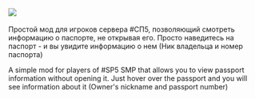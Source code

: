 [![](https://img.shields.io/modrinth/dt/bhEIESPN?logo=modrinth)](https://modrinth.com/mod/pttps)
-----

Простой мод для игроков сервера #СП5, позволяющий смотреть информацию о паспорте, не открывая его. Просто наведитесь на паспорт - и вы увидите информацию о нем 
(Ник владельца и номер паспорта)

A simple mod for players of #SP5 SMP  that allows you to view passport information without opening it. Just hover over the passport and you will see information about it 
(Owner's nickname and passport number)
